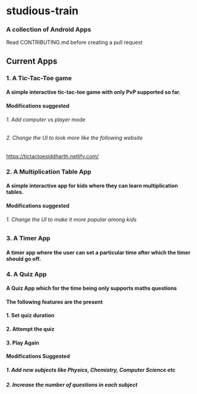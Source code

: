 # studious-train
### A collection of Android Apps

Read CONTRIBUTING.md before creating a pull request

## Current Apps

### 1. A Tic-Tac-Toe game
#### A simple interactive tic-tac-toe game with only PvP supported so far.
#### Modifications suggested
###### 1. Add computer vs player mode
###### 2. Change the UI to look more like the following website
https://tictactoesiddharth.netlify.com/
### 2. A Multiplication Table App
#### A simple interactive app for kids where they can learn multiplication tables.
#### Modifications suggested
###### 1. Change the UI to make it more popular among kids
### 3. A Timer App
#### A timer app where the user can set a particular time after which the timer should go off.
### 4. A Quiz App
#### A Quiz App which for the time being only supports maths questions
#### The following features are the present
#### 1. Set quiz duration
#### 2. Attempt the quiz
#### 3. Play Again
#### Modifications Suggested
##### 1. Add new subjects like Physics, Chemistry, Computer Science etc
##### 2. Increase the number of questions in each subject
